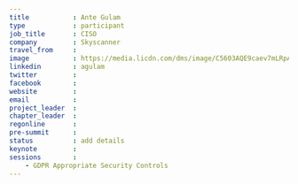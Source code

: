 ```yaml
---
title           : Ante Gulam
type            : participant
job_title       : CISO
company         : Skyscanner
travel_from     :
image           : https://media.licdn.com/dms/image/C5603AQE9caev7mLRpA/profile-displayphoto-shrink_800_800/0?e=1528390800&v=beta&t=11xWSOsv7AqdiltzKpR8CwUX4CAHZGeJlVhl1_92CT8
linkedin        : agulam
twitter         :
facebook        :
website         :
email           :
project_leader  :
chapter_leader  :
regonline       :
pre-summit      :
status          : add details
keynote         :
sessions        :
    - GDPR Appropriate Security Controls
---
```


<!-- put more details about participant here -->
